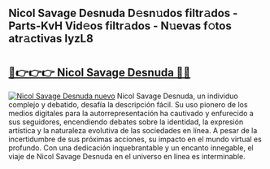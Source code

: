 ## Nicol Savage Desnuda D𝚎sn𝚞dos filtr𝚊dos - Parts-KvH Vid𝚎os filtr𝚊dos - N𝚞evas f𝚘tos atr𝚊ctivas IyzL8

# <h2><a href="http://mb6ux55.tromn.icu/?c=Nicol+Savage+Desnuda">🔗👉👉👉 Nicol Savage Desnuda 🔗🔗</a></h2>

[![Nicol Savage Desnuda nuevo](https://i.imgur.com/pEAQMta.gif)](http://mb6ux55.tromn.icu/?c=Nicol+Savage+Desnuda)
Nicol Savage Desnuda, un individuo complejo y debatido, desafía la descripción fácil. Su uso pionero de los medios digitales para la autorrepresentación ha cautivado y enfurecido a sus seguidores, encendiendo debates sobre la identidad, la expresión artística y la naturaleza evolutiva de las sociedades en línea. A pesar de la incertidumbre de sus próximas acciones, su impacto en el mundo virtual es profundo. Con una dedicación inquebrantable y un encanto innegable, el viaje de Nicol Savage Desnuda en el universo en línea es interminable.
